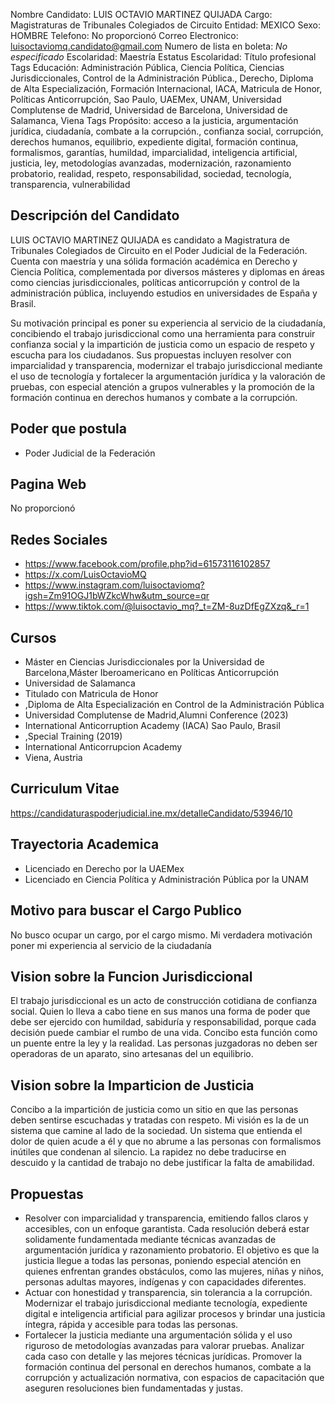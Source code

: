 Nombre Candidato: LUIS OCTAVIO MARTINEZ QUIJADA
Cargo: Magistraturas de Tribunales Colegiados de Circuito
Entidad: MEXICO
Sexo: HOMBRE
Telefono: No proporcionó
Correo Electronico: luisoctaviomq.candidato@gmail.com
Numero de lista en boleta: *No especificado*
Escolaridad: Maestría
Estatus Escolaridad: Título profesional
Tags Educación: Administración Pública, Ciencia Política, Ciencias Jurisdiccionales, Control de la Administración Pública., Derecho, Diploma de Alta Especialización, Formación Internacional, IACA, Matricula de Honor, Políticas Anticorrupción, Sao Paulo, UAEMex, UNAM, Universidad Complutense de Madrid, Universidad de Barcelona, Universidad de Salamanca, Viena
Tags Propósito: acceso a la justicia, argumentación jurídica, ciudadanía, combate a la corrupción., confianza social, corrupción, derechos humanos, equilibrio, expediente digital, formación continua, formalismos, garantías, humildad, imparcialidad, inteligencia artificial, justicia, ley, metodologías avanzadas, modernización, razonamiento probatorio, realidad, respeto, responsabilidad, sociedad, tecnología, transparencia, vulnerabilidad


## Descripción del Candidato 

LUIS OCTAVIO MARTINEZ QUIJADA es candidato a Magistratura de Tribunales Colegiados de Circuito en el Poder Judicial de la Federación. Cuenta con maestría y una sólida formación académica en Derecho y Ciencia Política, complementada por diversos másteres y diplomas en áreas como ciencias jurisdiccionales, políticas anticorrupción y control de la administración pública, incluyendo estudios en universidades de España y Brasil.

Su motivación principal es poner su experiencia al servicio de la ciudadanía, concibiendo el trabajo jurisdiccional como una herramienta para construir confianza social y la impartición de justicia como un espacio de respeto y escucha para los ciudadanos. Sus propuestas incluyen resolver con imparcialidad y transparencia, modernizar el trabajo jurisdiccional mediante el uso de tecnología y fortalecer la argumentación jurídica y la valoración de pruebas, con especial atención a grupos vulnerables y la promoción de la formación continua en derechos humanos y combate a la corrupción.


## Poder que postula

- Poder Judicial de la Federación


## Pagina Web

No proporcionó


## Redes Sociales

- https://www.facebook.com/profile.php?id=61573116102857
- https://x.com/LuisOctavioMQ
- https://www.instagram.com/luisoctaviomq?igsh=Zm91OGJ1bWZkcWhw&utm_source=qr
- https://www.tiktok.com/@luisoctavio_mq?_t=ZM-8uzDfEgZXzq&_r=1


## Cursos

- Máster en Ciencias Jurisdiccionales por la Universidad de Barcelona,Máster Iberoamericano en Políticas Anticorrupción
- Universidad de Salamanca
- Titulado con Matricula de Honor
- ,Diploma de Alta Especialización en Control de la Administración Pública
- Universidad Complutense de Madrid,Alumni Conference (2023)
- International Anticorruption Academy (IACA) Sao Paulo, Brasil
- ,Special  Training (2019)
- International Anticorrupcion Academy
- Viena, Austria


## Curriculum Vitae

https://candidaturaspoderjudicial.ine.mx/detalleCandidato/53946/10


## Trayectoria Academica

- Licenciado en Derecho por la UAEMex
- Licenciado en Ciencia Política y Administración Pública por la UNAM


## Motivo para buscar el Cargo Publico

No busco ocupar un cargo, por el cargo mismo. Mi verdadera motivación poner mi experiencia al servicio de la ciudadanía


## Vision sobre la Funcion Jurisdiccional

El trabajo jurisdiccional es un acto de construcción cotidiana de confianza social. Quien lo lleva a cabo tiene en sus manos una forma de poder que debe ser ejercido con humildad, sabiduría y responsabilidad, porque cada decisión puede cambiar el rumbo de una vida. Concibo esta función como un puente entre la ley y la realidad. Las personas juzgadoras no deben ser operadoras de un aparato, sino artesanas del un equilibrio.


## Vision sobre la Imparticion de Justicia

Concibo a la impartición de justicia como un sitio en que las personas deben sentirse escuchadas y tratadas con respeto. Mi visión es la de un sistema que camine al lado de la sociedad. Un sistema que entienda el dolor de quien acude a él y que no abrume a las personas con formalismos inútiles que condenan al silencio. La rapidez no debe traducirse en descuido y la cantidad de trabajo no debe justificar la falta de amabilidad.


## Propuestas

- Resolver con imparcialidad y transparencia, emitiendo fallos claros y accesibles, con un enfoque garantista. Cada resolución deberá estar solidamente fundamentada mediante técnicas avanzadas de argumentación jurídica y razonamiento probatorio. El objetivo es que la justicia llegue a todas las personas, poniendo especial atención en quienes enfrentan grandes obstáculos, como las mujeres, niñas y niños, personas adultas mayores, indígenas y con capacidades diferentes.
- Actuar con honestidad y transparencia, sin tolerancia a la corrupción. Modernizar el trabajo jurisdiccional mediante tecnología, expediente digital e inteligencia artificial para agilizar procesos y brindar una justicia íntegra, rápida y accesible para todas las personas.
- Fortalecer la justicia mediante una argumentación sólida y el uso riguroso de metodologías avanzadas para valorar pruebas. Analizar cada caso con detalle y las mejores técnicas jurídicas. Promover la formación continua del personal en derechos humanos, combate a la corrupción y actualización normativa, con espacios de capacitación que aseguren resoluciones bien fundamentadas y justas.

